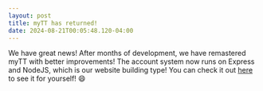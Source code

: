 ```yaml
---
layout: post
title: myTT has returned!
date: 2024-08-21T00:05:48.120-04:00
---
```

We have great news! After months of development, we have remastered myTT with better improvements! The account system now runs on Express and NodeJS, which is our website building type! You can check it out [here](https://my.ttnrtsite.me/) to see it for yourself! 😄